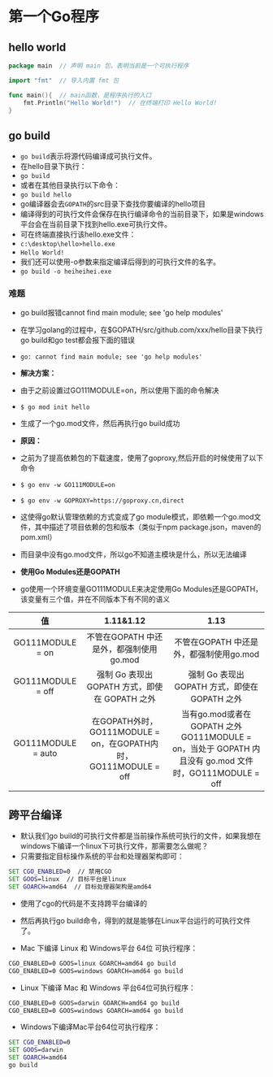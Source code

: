# 第一个Go程序

## hello world

```go
package main  // 声明 main 包，表明当前是一个可执行程序

import "fmt"  // 导入内置 fmt 包

func main(){  // main函数，是程序执行的入口
    fmt.Println("Hello World!")  // 在终端打印 Hello World!
}
```

## go build

- `go build`表示将源代码编译成可执行文件。
- 在hello目录下执行：
- `go build`
- 或者在其他目录执行以下命令：
- `go build hello`
- go编译器会去`GOPATH`的src目录下查找你要编译的hello项目
- 编译得到的可执行文件会保存在执行编译命令的当前目录下，如果是windows平台会在当前目录下找到hello.exe可执行文件。
- 可在终端直接执行该hello.exe文件：
- `c:\desktop\hello>hello.exe`
- `Hello World!`
- 我们还可以使用-o参数来指定编译后得到的可执行文件的名字。
- `go build -o heiheihei.exe`

### 难题

- go build报错cannot find main module; see 'go help modules'

- 在学习golang的过程中，在$GOPATH/src/github.com/xxx/hello目录下执行go build和go test都会报下面的错误
- `go: cannot find main module; see 'go help modules'`

- **解决方案：**
- 由于之前设置过GO111MODULE=on，所以使用下面的命令解决
- `$ go mod init hello`
- 生成了一个go.mod文件，然后再执行go build成功

- **原因：**
- 之前为了提高依赖包的下载速度，使用了goproxy,然后开启的时候使用了以下命令
- `$ go env -w GO111MODULE=on`
- `$ go env -w GOPROXY=https://goproxy.cn,direct`
- 这使得go默认管理依赖的方式变成了go module模式，即依赖一个go.mod文件，其中描述了项目依赖的包和版本（类似于npm package.json，maven的pom.xml）
- 而目录中没有go.mod文件，所以go不知道主模块是什么，所以无法编译

- **使用Go Modules还是GOPATH**
- go使用一个环境变量GO111MODULE来决定使用Go Modules还是GOPATH，该变量有三个值，并在不同版本下有不同的语义

| 值 | 1.11&1.12 | 1.13 |
| :----: | :----: | :----: |
| GO111MODULE = on | 不管在GOPATH 中还是外，都强制使用go.mod | 不管在GOPATH 中还是外，都强制使用go.mod |
| GO111MODULE = off | 强制 Go 表现出 GOPATH 方式，即使在 GOPATH 之外 | 强制 Go 表现出 GOPATH 方式，即使在 GOPATH 之外 |
| GO111MODULE = auto | 在GOPATH外时，GO111MODULE = on，在GOPATH内时，GO111MODULE = off | 当有go.mod或者在GOPATH 之外GO111MODULE = on，当处于 GOPATH 内且没有 go.mod 文件时，GO111MODULE = off |

## 跨平台编译

- 默认我们go build的可执行文件都是当前操作系统可执行的文件，如果我想在windows下编译一个linux下可执行文件，那需要怎么做呢？
- 只需要指定目标操作系统的平台和处理器架构即可：

```bat
SET CGO_ENABLED=0  // 禁用CGO
SET GOOS=linux  // 目标平台是linux
SET GOARCH=amd64  // 目标处理器架构是amd64
```

- 使用了cgo的代码是不支持跨平台编译的
- 然后再执行go build命令，得到的就是能够在Linux平台运行的可执行文件了。

- Mac 下编译 Linux 和 Windows平台 64位 可执行程序：

```bat
CGO_ENABLED=0 GOOS=linux GOARCH=amd64 go build
CGO_ENABLED=0 GOOS=windows GOARCH=amd64 go build
```

- Linux 下编译 Mac 和 Windows 平台64位可执行程序：

```bat
CGO_ENABLED=0 GOOS=darwin GOARCH=amd64 go build
CGO_ENABLED=0 GOOS=windows GOARCH=amd64 go build
```

- Windows下编译Mac平台64位可执行程序：

```bat
SET CGO_ENABLED=0
SET GOOS=darwin
SET GOARCH=amd64
go build
```
